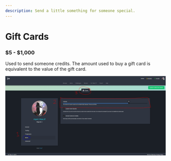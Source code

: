 ```yaml
---
description: Send a little something for someone special.
---
```


# Gift Cards

### $5 - $1,000

Used to send someone credits. The amount used to buy a gift card is equivalent to the value of the gift card.

![Item Image](../../../.gitbook/assets/image%20%282%29.png)

